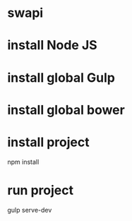 # swapi

# install Node JS
# install global Gulp
# install global bower

# install project
npm install

# run project
gulp serve-dev
